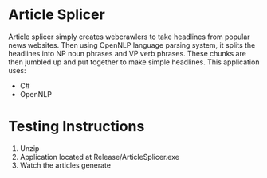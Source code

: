 # Article Splicer
Article splicer simply creates webcrawlers to take headlines from popular news websites. Then using OpenNLP language parsing system, it splits the headlines into NP noun phrases and VP verb phrases. These chunks are then jumbled up and put together to make simple headlines.
This application uses:
- C#
- OpenNLP


# Testing Instructions
1. Unzip
2. Application located at Release/ArticleSplicer.exe
3. Watch the articles generate
